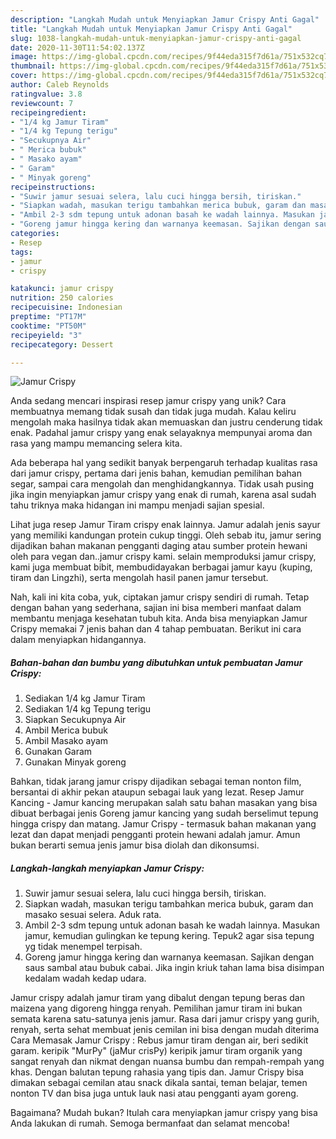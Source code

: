 ```yaml
---
description: "Langkah Mudah untuk Menyiapkan Jamur Crispy Anti Gagal"
title: "Langkah Mudah untuk Menyiapkan Jamur Crispy Anti Gagal"
slug: 1038-langkah-mudah-untuk-menyiapkan-jamur-crispy-anti-gagal
date: 2020-11-30T11:54:02.137Z
image: https://img-global.cpcdn.com/recipes/9f44eda315f7d61a/751x532cq70/jamur-crispy-foto-resep-utama.jpg
thumbnail: https://img-global.cpcdn.com/recipes/9f44eda315f7d61a/751x532cq70/jamur-crispy-foto-resep-utama.jpg
cover: https://img-global.cpcdn.com/recipes/9f44eda315f7d61a/751x532cq70/jamur-crispy-foto-resep-utama.jpg
author: Caleb Reynolds
ratingvalue: 3.8
reviewcount: 7
recipeingredient:
- "1/4 kg Jamur Tiram"
- "1/4 kg Tepung terigu"
- "Secukupnya Air"
- " Merica bubuk"
- " Masako ayam"
- " Garam"
- " Minyak goreng"
recipeinstructions:
- "Suwir jamur sesuai selera, lalu cuci hingga bersih, tiriskan."
- "Siapkan wadah, masukan terigu tambahkan merica bubuk, garam dan masako sesuai selera. Aduk rata."
- "Ambil 2-3 sdm tepung untuk adonan basah ke wadah lainnya. Masukan jamur, kemudian gulingkan ke tepung kering. Tepuk2 agar sisa tepung yg tidak menempel terpisah."
- "Goreng jamur hingga kering dan warnanya keemasan. Sajikan dengan saus sambal atau bubuk cabai. Jika ingin kriuk tahan lama bisa disimpan kedalam wadah kedap udara."
categories:
- Resep
tags:
- jamur
- crispy

katakunci: jamur crispy 
nutrition: 250 calories
recipecuisine: Indonesian
preptime: "PT17M"
cooktime: "PT50M"
recipeyield: "3"
recipecategory: Dessert

---
```



![Jamur Crispy](https://img-global.cpcdn.com/recipes/9f44eda315f7d61a/751x532cq70/jamur-crispy-foto-resep-utama.jpg)

Anda sedang mencari inspirasi resep jamur crispy yang unik? Cara membuatnya memang tidak susah dan tidak juga mudah. Kalau keliru mengolah maka hasilnya tidak akan memuaskan dan justru cenderung tidak enak. Padahal jamur crispy yang enak selayaknya mempunyai aroma dan rasa yang mampu memancing selera kita.

Ada beberapa hal yang sedikit banyak berpengaruh terhadap kualitas rasa dari jamur crispy, pertama dari jenis bahan, kemudian pemilihan bahan segar, sampai cara mengolah dan menghidangkannya. Tidak usah pusing jika ingin menyiapkan jamur crispy yang enak di rumah, karena asal sudah tahu triknya maka hidangan ini mampu menjadi sajian spesial.

Lihat juga resep Jamur Tiram crispy enak lainnya. Jamur adalah jenis sayur yang memiliki kandungan protein cukup tinggi. Oleh sebab itu, jamur sering dijadikan bahan makanan pengganti daging atau sumber protein hewani oleh para vegan dan..jamur crispy kami. selain memproduksi jamur crispy, kami juga membuat bibit, membudidayakan berbagai jamur kayu (kuping, tiram dan Lingzhi), serta mengolah hasil panen jamur tersebut.


Nah, kali ini kita coba, yuk, ciptakan jamur crispy sendiri di rumah. Tetap dengan bahan yang sederhana, sajian ini bisa memberi manfaat dalam membantu menjaga kesehatan tubuh kita. Anda bisa menyiapkan Jamur Crispy memakai 7 jenis bahan dan 4 tahap pembuatan. Berikut ini cara dalam menyiapkan hidangannya.

<!--inarticleads1-->

##### Bahan-bahan dan bumbu yang dibutuhkan untuk pembuatan Jamur Crispy:

1. Sediakan 1/4 kg Jamur Tiram
1. Sediakan 1/4 kg Tepung terigu
1. Siapkan Secukupnya Air
1. Ambil  Merica bubuk
1. Ambil  Masako ayam
1. Gunakan  Garam
1. Gunakan  Minyak goreng


Bahkan, tidak jarang jamur crispy dijadikan sebagai teman nonton film, bersantai di akhir pekan ataupun sebagai lauk yang lezat. Resep Jamur Kancing - Jamur kancing merupakan salah satu bahan masakan yang bisa dibuat berbagai jenis Goreng jamur kancing yang sudah berselimut tepung hingga crispy dan matang. Jamur Crispy - termasuk bahan makanan yang lezat dan dapat menjadi pengganti protein hewani adalah jamur. Amun bukan berarti semua jenis jamur bisa diolah dan dikonsumsi. 

<!--inarticleads2-->

##### Langkah-langkah menyiapkan Jamur Crispy:

1. Suwir jamur sesuai selera, lalu cuci hingga bersih, tiriskan.
1. Siapkan wadah, masukan terigu tambahkan merica bubuk, garam dan masako sesuai selera. Aduk rata.
1. Ambil 2-3 sdm tepung untuk adonan basah ke wadah lainnya. Masukan jamur, kemudian gulingkan ke tepung kering. Tepuk2 agar sisa tepung yg tidak menempel terpisah.
1. Goreng jamur hingga kering dan warnanya keemasan. Sajikan dengan saus sambal atau bubuk cabai. Jika ingin kriuk tahan lama bisa disimpan kedalam wadah kedap udara.


Jamur crispy adalah jamur tiram yang dibalut dengan tepung beras dan maizena yang digoreng hingga renyah. Pemilihan jamur tiram ini bukan semata karena satu-satunya jenis jamur. Rasa dari jamur crispy yang gurih, renyah, serta sehat membuat jenis cemilan ini bisa dengan mudah diterima Cara Memasak Jamur Crispy : Rebus jamur tiram dengan air, beri sedikit garam. keripik &#34;MurPy&#34; (jaMur crisPy) keripik jamur tiram organik yang sangat renyah dan nikmat dengan nuansa bumbu dan rempah-rempah yang khas. Dengan balutan tepung rahasia yang tipis dan. Jamur Crispy bisa dimakan sebagai cemilan atau snack dikala santai, teman belajar, temen nonton TV dan bisa juga untuk lauk nasi atau pengganti ayam goreng. 

Bagaimana? Mudah bukan? Itulah cara menyiapkan jamur crispy yang bisa Anda lakukan di rumah. Semoga bermanfaat dan selamat mencoba!
